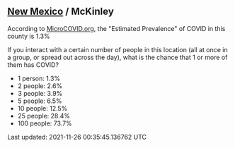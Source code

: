 
## [New Mexico](/united-states/new-mexico) / McKinley

According to [MicroCOVID.org](http://microcovid.org),
the "Estimated Prevalence" of COVID in this county is 1.3%

If you interact with a certain number of people in this location
(all at once in a group, or spread out across the day), what is the chance that
1 or more of them has COVID?

- 1 person: 1.3%
- 2 people: 2.6%
- 3 people: 3.9%
- 5 people: 6.5%
- 10 people: 12.5%
- 25 people: 28.4%
- 100 people: 73.7%

Last updated: 2021-11-26 00:35:45.136762 UTC
